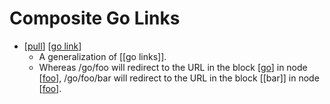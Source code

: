 # Composite Go Links

- [[pull]] [[go link]]
  - A generalization of [[go links]].
  - Whereas /go/foo will redirect to the URL in the block [[go]] in node [[foo]], /go/foo/bar will redirect to the URL in the block [[bar]] in node [[foo]].


[//begin]: # "Autogenerated link references for markdown compatibility"
[pull]: pull "Pull"
[go link]: go-link "Go Link"
[go]: go "Go"
[foo]: foo "Foo"
[//end]: # "Autogenerated link references"